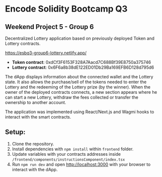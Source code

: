 
# Encode Solidity Bootcamp Q3
## Weekend Project 5 - Group 6

Decentralized Lottery application based on previously deployed Token and Lottery contracts.

https://esbq3-group6-lottery.netlify.app/

- **Token contract**: 0xdCf3F6153F328A7Aacd7C688Bf39E8750a375746
- **Lottery contract**: 0x6F6a8b38dE122ED01Db29Ba169EFB6D128d795d6

The dApp displays information about the connected wallet and the Lottery state. It also allows the purchase/sell of the tokens needed to enter the Lottery and the redeeming of the Lottery prize (by the winner). When the owner of the deployed contracts connects, a new section appears where he can start a new Lottery, withdraw the fees collected or transfer the ownership to another account.

The application was implemented using React/Next.js and Wagmi hooks to interact with the smart contracts.

## Setup:
1. Clone the repository.
2. Install dependencies with `npm install` within `frontend` folder.
3. Update variables with your contracts addresses inside `/frontend/components/instructionsComponent/index.tsx`
4. Run `npm run dev` and open [http://localhost:3000](http://localhost:3000) with your browser to interact with the dApp.
